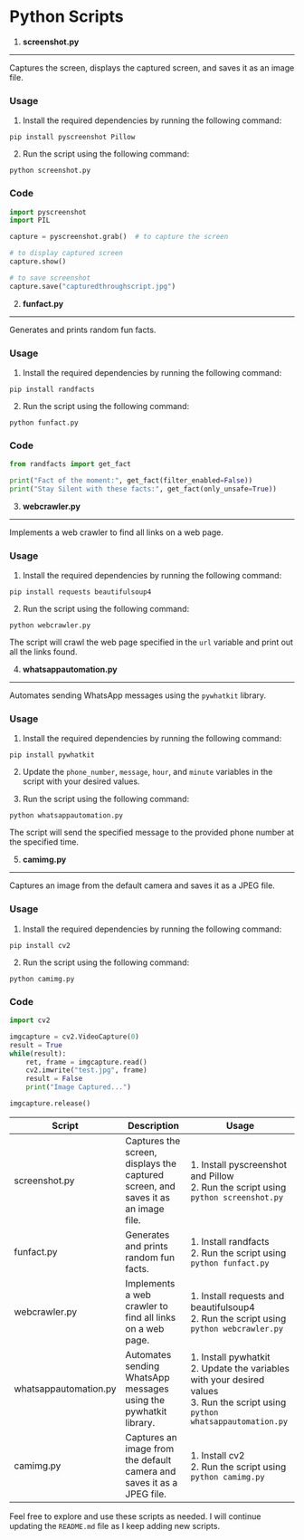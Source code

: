 Python Scripts
================

1. **screenshot.py**
------------------

Captures the screen, displays the captured screen, and saves it as an image file.

### Usage

1. Install the required dependencies by running the following command:

```shell
pip install pyscreenshot Pillow
```

2. Run the script using the following command:

```shell
python screenshot.py
```

### Code

```python
import pyscreenshot
import PIL

capture = pyscreenshot.grab()  # to capture the screen

# to display captured screen
capture.show()

# to save screenshot
capture.save("capturedthroughscript.jpg")
```

2. **funfact.py**
------------------

Generates and prints random fun facts.

### Usage

1. Install the required dependencies by running the following command:

```shell
pip install randfacts
```

2. Run the script using the following command:

```shell
python funfact.py
```

### Code

```python
from randfacts import get_fact

print("Fact of the moment:", get_fact(filter_enabled=False))
print("Stay Silent with these facts:", get_fact(only_unsafe=True))
```

3. **webcrawler.py**
------------------

Implements a web crawler to find all links on a web page.

### Usage

1. Install the required dependencies by running the following command:

```shell
pip install requests beautifulsoup4
```

2. Run the script using the following command:

```shell
python webcrawler.py
```

The script will crawl the web page specified in the `url` variable and print out all the links found.

4. **whatsappautomation.py**
-------------------------

Automates sending WhatsApp messages using the `pywhatkit` library.

### Usage

1. Install the required dependencies by running the following command:

```shell
pip install pywhatkit
```

2. Update the `phone_number`, `message`, `hour`, and `minute` variables in the script with your desired values.

3. Run the script using the following command:

```shell
python whatsappautomation.py
```

The script will send the specified message to the provided phone number at the specified time.

5. **camimg.py**
--------------

Captures an image from the default camera and saves it as a JPEG file.

### Usage

1. Install the required dependencies by running the following command:

```shell
pip install cv2
```

2. Run the script using the following command:

```shell
python camimg.py
```

### Code

```python
import cv2

imgcapture = cv2.VideoCapture(0)
result = True
while(result):
    ret, frame = imgcapture.read()
    cv2.imwrite("test.jpg", frame)
    result = False
    print("Image Captured...")

imgcapture.release()
```

| Script | Description | Usage |
| --- | --- | --- |
| screenshot.py | Captures the screen, displays the captured screen, and saves it as an image file. | 1. Install pyscreenshot and Pillow<br>2. Run the script using `python screenshot.py` |
| funfact.py | Generates and prints random fun facts. | 1. Install randfacts<br>2. Run the script using `python funfact.py` |
| webcrawler.py | Implements a web crawler to find all links on a web page. | 1. Install requests and beautifulsoup4<br>2. Run the script using `python webcrawler.py` |
| whatsappautomation.py | Automates sending WhatsApp messages using the pywhatkit library. | 1. Install pywhatkit<br>2. Update the variables with your desired values<br>3. Run the script using `python whatsappautomation.py` |
| camimg.py | Captures an image from the default camera and saves it as a JPEG file. | 1. Install cv2<br>2. Run the script using `python camimg.py` |

Feel free to explore and use these scripts as needed. I will continue updating the `README.md` file as I keep adding new scripts.
